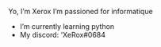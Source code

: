 
Yo, I’m Xerox
I’m passioned for informatique
- I’m currently learning python
- My discord: 'XeRox#0684
